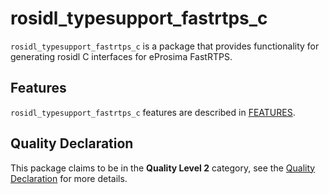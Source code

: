 # rosidl_typesupport_fastrtps_c

`rosidl_typesupport_fastrtps_c` is a package that provides functionality for generating rosidl C interfaces for eProsima FastRTPS.

## Features

`rosidl_typesupport_fastrtps_c` features are described in [FEATURES](docs/FEATURES.md).

## Quality Declaration

This package claims to be in the **Quality Level 2** category, see the [Quality Declaration](QUALITY_DECLARATION.md) for more details.

